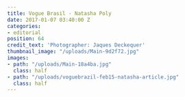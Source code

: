 ```yaml
---
title: Vogue Brasil - Natasha Poly
date: 2017-01-07 03:40:00 Z
categories:
- editorial
position: 64
credit_text: 'Photographer: Jaques Deckequer'
thumbnail_image: "/uploads/Main-9d2f72.jpg"
images:
- path: "/uploads/Main-18a4ba.jpg"
  class: half
- path: "/uploads/voguebrazil-feb15-natasha-article.jpg"
  class: half
---
```


